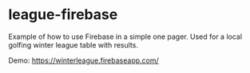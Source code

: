 league-firebase
==================

Example of how to use Firebase in a simple one pager. Used for a local golfing winter league table with results.

Demo: https://winterleague.firebaseapp.com/
